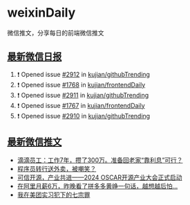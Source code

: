 # weixinDaily
微信推文，分享每日的前端微信推文

## [最新微信日报](https://github.com/kujian/weixinDaily/issues)

<!--START_SECTION:activity-->
1. ❗ Opened issue [#2912](https://github.com/kujian/githubTrending/issues/2912) in [kujian/githubTrending](https://github.com/kujian/githubTrending)
2. ❗ Opened issue [#1768](https://github.com/kujian/frontendDaily/issues/1768) in [kujian/frontendDaily](https://github.com/kujian/frontendDaily)
3. ❗ Opened issue [#2911](https://github.com/kujian/githubTrending/issues/2911) in [kujian/githubTrending](https://github.com/kujian/githubTrending)
4. ❗ Opened issue [#1767](https://github.com/kujian/frontendDaily/issues/1767) in [kujian/frontendDaily](https://github.com/kujian/frontendDaily)
5. ❗ Opened issue [#2910](https://github.com/kujian/githubTrending/issues/2910) in [kujian/githubTrending](https://github.com/kujian/githubTrending)
<!--END_SECTION:activity-->


## [最新微信推文](https://weixin.qdkfweb.cn/)

<!-- BLOG-POST-LIST:START -->
- [滴滴员工：工作7年，攒了300万。准备回老家“靠利息”可行？](https://weixin.qdkfweb.cn/52818.html)
- [程序员转行送外卖，被嘲笑？](https://weixin.qdkfweb.cn/52806.html)
- [可信开源，产业共进——2024 OSCAR开源产业大会正式启动](https://weixin.qdkfweb.cn/52791.html)
- [在阿里月薪6万，昨晚看了拼多多黄峥一句话，越想越后怕…](https://weixin.qdkfweb.cn/52816.html)
- [我在美团实习犯下的七宗罪](https://weixin.qdkfweb.cn/52817.html)
<!-- BLOG-POST-LIST:END -->